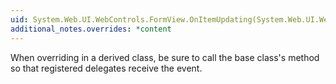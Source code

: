 ```yaml
---
uid: System.Web.UI.WebControls.FormView.OnItemUpdating(System.Web.UI.WebControls.FormViewUpdateEventArgs)
additional_notes.overrides: *content
---
```


<p>When overriding <xref href="System.Web.UI.WebControls.FormView.OnItemUpdating(System.Web.UI.WebControls.FormViewUpdateEventArgs)"></xref> in a derived class, be sure to call the base class's <xref href="System.Web.UI.WebControls.FormView.OnItemUpdating(System.Web.UI.WebControls.FormViewUpdateEventArgs)"></xref> method so that registered delegates receive the event.</p>


